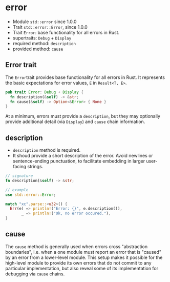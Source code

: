 # error

- Module `std::error` since 1.0.0
- Trait `std::error::Error`, since 1.0.0
- Trait `Error`: base functionality for all errors in Rust.
- supertraits: `Debug` + `Display`
- required method: `description`
- provided method: `cause`



## Error trait

The `Error`trait provides base functionality for all errors in Rust. It represents the basic expectations for error values, `E` in `Result<T, E>`.

```rust
pub trait Error: Debug + Display {
  fn description(&self) -> &str;
  fn cause(&self) -> Option<&Error> { None }
}
```

At a minimum, errors must provide a `description`, but they may optionally provide additional detail (via `Display`) and `cause` chain information.

## description
- `description` method is required.
- It shoud provide a short description of the error. Avoid newlines or sentence-ending punctuation, to facilitate embedding in larger user-facing strings.

```rust
// signature
fn description(&self) -> &str;

// example
use std::error::Error;

match "xc".parse::<u32>() {
  Err(e) => println!("Error: {}", e.description()),
       _ => println!("Ok, no error occured."),
}
```

## cause
The `cause` method is generally used when errors cross "abstraction boundaries", i.e. when a one module must report an error that is "caused" by an error from a lower-level module. This setup makes it possible for the high-level module to provide its own errors that do not commit to any particular implementation, but also reveal some of its implementation for debugging via `cause` chains.

